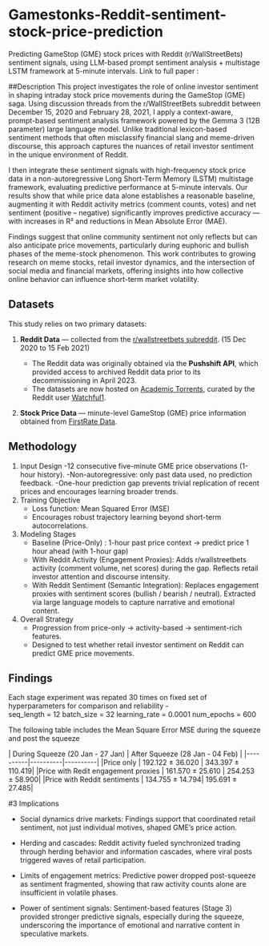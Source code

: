 # Gamestonks-Reddit-sentiment-stock-price-prediction
Predicting GameStop (GME) stock prices with Reddit (r/WallStreetBets) sentiment signals, using LLM-based prompt sentiment analysis + multistage LSTM framework at 5-minute intervals.
Link to full paper : 

##Description
This project investigates the role of online investor sentiment in shaping intraday stock price movements during the GameStop (GME) saga. Using discussion threads from the r/WallStreetBets subreddit between December 15, 2020 and February 28, 2021, I apply a context-aware, prompt-based sentiment analysis framework powered by the Gemma 3 (12B parameter) large language model. Unlike traditional lexicon-based sentiment methods that often misclassify financial slang and meme-driven discourse, this approach captures the nuances of retail investor sentiment in the unique environment of Reddit.

I then integrate these sentiment signals with high-frequency stock price data in a non-autoregressive Long Short-Term Memory (LSTM) multistage framework, evaluating predictive performance at 5-minute intervals. Our results show that while price data alone establishes a reasonable baseline, augmenting it with Reddit activity metrics (comment counts, votes) and net sentiment (positive – negative) significantly improves predictive accuracy — with increases in R² and reductions in Mean Absolute Error (MAE).

Findings suggest that online community sentiment not only reflects but can also anticipate price movements, particularly during euphoric and bullish phases of the meme-stock phenomenon. This work contributes to growing research on meme stocks, retail investor dynamics, and the intersection of social media and financial markets, offering insights into how collective online behavior can influence short-term market volatility.

## Datasets

This study relies on two primary datasets:
1. **Reddit Data** — collected from the [r/wallstreetbets subreddit](https://www.reddit.com/r/wallstreetbets/).  (15 Dec 2020 to 15 Feb 2021)
   - The Reddit data was originally obtained via the **Pushshift API**, which provided access to archived Reddit data prior to its decommissioning in April 2023.  
   - The datasets are now hosted on [Academic Torrents](https://academictorrents.com/details/1614740ac8c94505e4ecb9d88be8bed7b6afddd4), curated by the Reddit user [Watchful1](https://www.reddit.com/user/Watchful1/).  

2. **Stock Price Data** — minute-level GameStop (GME) price information obtained from [FirstRate Data](https://firstratedata.com/).  


## Methodology

1. Input Design
   -12 consecutive five-minute GME price observations (1-hour history).
   -Non-autoregressive: only past data used, no prediction feedback.
   -One-hour prediction gap prevents trivial replication of recent prices and encourages learning broader trends.
2. Training Objective
   - Loss function: Mean Squared Error (MSE)
   - Encourages robust trajectory learning beyond short-term autocorrelations.
3. Modeling Stages
   - Baseline (Price-Only) : 1-hour past price context → predict price 1 hour ahead (with 1-hour gap)
   - With Reddit Activity (Engagement Proxies): Adds r/wallstreetbets activity (comment volume, net scores) during the gap. Reflects retail investor attention and discourse intensity.
   - With Reddit Sentiment (Semantic Integration): Replaces engagement proxies with sentiment scores (bullish / bearish / neutral). Extracted via large language models to capture narrative and emotional content.
4. Overall Strategy
   - Progression from price-only → activity-based → sentiment-rich features.
   - Designed to test whether retail investor sentiment on Reddit can predict GME price movements.
     

## Findings

Each stage experiment was repated 30 times on fixed set of hyperparameters for comparison and reliability -  
seq_length = 12
batch_size = 32
learning_rate = 0.0001
num_epochs = 600

The following table includes the Mean Square Error MSE during the squeeze and post the squeeze


| During Squeeze (20 Jan - 27 Jan) | After Squeeze (28 Jan - 04 Feb) |
|----------|----------|----------|
|Price only | 192.122 ± 36.020 | 343.397 ± 110.419|
|Price with Redit engagement proxies | 161.570 ± 25.610 | 254.253 ± 58.900|
|Price with Reddit sentiments | 134.755 ± 14.794| 195.691 ± 27.485|

#3 Implications

- Social dynamics drive markets: Findings support that coordinated retail sentiment, not just individual motives, shaped GME’s price action.

- Herding and cascades: Reddit activity fueled synchronized trading through herding behavior and information cascades, where viral posts triggered waves of retail participation.

- Limits of engagement metrics: Predictive power dropped post-squeeze as sentiment fragmented, showing that raw activity counts alone are insufficient in volatile phases.

- Power of sentiment signals: Sentiment-based features (Stage 3) provided stronger predictive signals, especially during the squeeze, underscoring the importance of emotional and narrative content in speculative markets.

